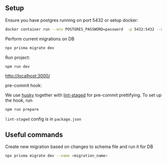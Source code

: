 ## Setup

Ensure you have postgres running on port 5432 or setup docker:

```bash
docker container run --env POSTGRES_PASSWORD=password  -p 5432:5432 --name open-fc-db -d postgres:15.3
```

Perform current migrations on DB

```bash
npx prisma migrate dev
```

Run project:

```bash
npm run dev
```

[http://localhost:3000/](http://localhost:3000/)

pre-commit hook:

We use [husky](https://github.com/typicode/husky) together with
[lint-staged](https://github.com/okonet/lint-staged) for pre-commit prettifying.
To set up the hook, run

```bash
npm run prepare
```

`lint-staged` config is in `package.json`

## Useful commands

Create new migration based on changes to schema file and run it for DB

```bash
npx prisma migrate dev --name <migration_name>
```
